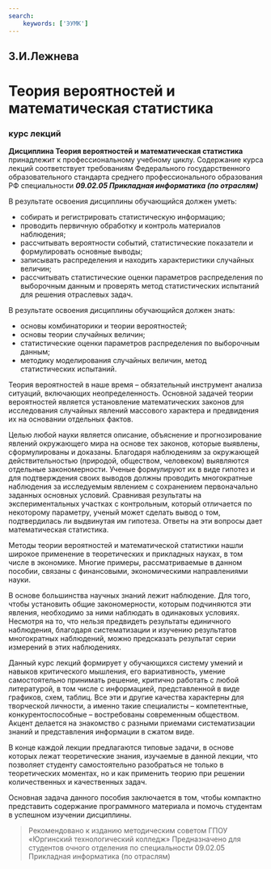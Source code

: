 ```yaml
---
search:
    keywords: ['ЭУМК']
---
```


## З.И.Лежнева

# Теория вероятностей и математическая статистика


### курс лекций





**Дисциплина Теория вероятностей и математическая статистика** принадлежит к профессиональному учебному циклу.
Содержание курса лекций соответствует требованиям Федерального государственного образовательного стандарта среднего профессионального образования РФ специальности ***09.02.05 Прикладная информатика (по отраслям)***

В результате освоения дисциплины обучающийся должен уметь:

- собирать и регистрировать статистическую информацию;
- проводить первичную обработку и контроль материалов наблюдения;
- рассчитывать вероятности событий, статистические показатели и формулировать основные выводы;
- записывать распределения и находить характеристики случайных величин;
- рассчитывать статистические оценки параметров распределения по выборочным данным и проверять метод статистических испытаний для решения отраслевых задач.

В результате освоения дисциплины обучающийся должен знать:

- основы комбинаторики и теории вероятностей;
- основы теории случайных величин;
- статистические оценки параметров распределения по выборочным данным;
- методику моделирования случайных величин, метод статистических испытаний.

Теория вероятностей в наше время – обязательный инструмент анализа ситуаций, включающих неопределенность. Основной задачей теории вероятностей является установление математических законов для исследования случайных явлений массового характера и предвидения их на основании отдельных фактов.

Целью любой науки является описание, объяснение и прогнозирование явлений окружающего мира на основе тех законов, которые выявлены, сформулированы и доказаны. Благодаря наблюдениям за окружающей действительностью (природой, обществом, человеком) выявляются отдельные закономерности. Ученые формулируют их в виде гипотез и для подтверждения своих выводов должны проводить многократные наблюдения за исследуемым явлением с сохранением первоначально заданных основных условий. Сравнивая результаты на экспериментальных участках с контрольным, который отличается по некоторому параметру, ученый может сделать вывод о том, подтвердилась ли выдвинутая им гипотеза. Ответы на эти вопросы дает математическая статистика.

Методы теории вероятностей и математической статистики нашли широкое применение в теоретических и прикладных науках, в том числе в экономике. Многие примеры, рассматриваемые в данном пособии, связаны с финансовыми, экономическими направлениями науки.

В основе большинства научных знаний лежит наблюдение. Для того, чтобы установить общие закономерности, которым подчиняются эти явления, необходимо за ними наблюдать в одинаковых условиях. Несмотря на то, что нельзя предвидеть результаты единичного наблюдения, благодаря систематизации и изучению результатов многократных наблюдений, можно предсказать результат серии измерений в этих наблюдениях.

Данный курс лекций формирует у обучающихся систему умений и навыков критического мышления, его вариативность, умение самостоятельно принимать решение, критично работать с любой литературой, в том числе с информацией, представленной в виде графиков, схем, таблиц. Все эти и другие качества характерны для творческой личности, а именно такие специалисты – компетентные, конкурентоспособные – востребованы современным обществом.
Акцент делается на знакомство с разными приемами систематизации знаний и представления информации в сжатом виде.

В конце каждой лекции предлагаются типовые задачи, в основе которых лежат теоретические знания, изучаемые в данной лекции, что позволяет студенту самостоятельно разобраться не только в теоретических моментах, но и как применить теорию при решении количественных и качественных задач.

Основная задача данного пособия заключается в том, чтобы компактно представить содержание программного материала и помочь студентам в успешном изучении дисциплины.

 
> Рекомендовано к изданию методическим советом ГПОУ «Юргинский технологический колледж»
> Предназначено для студентов очного отделения по специальности 09.02.05   Прикладная информатика (по отраслям) 
